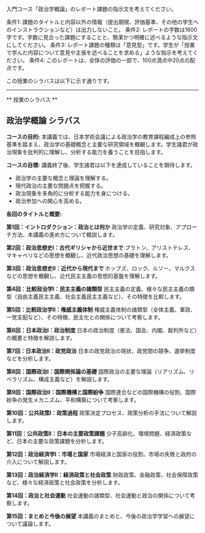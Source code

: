 入門コース「政治学概論」のレポート課題の指示文を考えてください。

条件1: 課題のタイトルと内容以外の情報（提出期限、評価基準、その他の学生へのインストラクションなど）は出力しないこと。
条件2: レポートの字数は1600字です。字数に見合った課題にすることと、簡潔かつ明確に述べるような指示文にしてください。
条件3: レポート課題の種類は「意見型」です。学生が「授業で学んだ内容について意見や主張を述べることを求める」ような指示を考えてください。
条件4: このレポートは、全体の評価の一部で、100点満点中20点の配点です。

この授業のシラバスは以下に示す通りです。

---------------------------------------
** 授業のシラバス **
## 政治学概論 シラバス

**コースの目的:** 本講義では、日本学術会議による政治学の教育課程編成上の参照基準を踏まえ、政治学の基礎概念と主要な研究領域を概観します。学生諸君が政治現象を批判的に理解し、分析する能力を養うことを目指します。

**コースの目標:**  講義終了後、学生諸君は以下を達成していることを期待します。
* 政治学の主要な概念と理論を理解する。
* 現代政治の主要な問題点を把握する。
* 政治現象を多角的に分析する能力を身につける。
* 政治参加への関心を高める。


**各回のタイトルと概要:**

**第1回：イントロダクション：政治とは何か**
政治学の定義、研究対象、アプローチ方法、本講義の進め方について概説します。

**第2回：政治思想史I：古代ギリシャから近世まで**
プラトン、アリストテレス、マキャベリなどの思想を概観し、近代政治思想の基礎を理解します。

**第3回：政治思想史II：近代から現代まで**
ホッブズ、ロック、ルソー、マルクスなどの思想を概観し、近代民主主義の思想的基盤を理解します。

**第4回：比較政治学I：民主主義の諸類型**
民主主義の定義、様々な民主主義の類型（自由主義民主主義、社会主義民主主義など）、その特徴を比較します。

**第5回：比較政治学II：権威主義体制**
権威主義体制の諸類型（全体主義、軍政、一党支配など）、その特徴、民主化との関係について考察します。

**第6回：日本政治I：政治制度**
日本の政治制度（憲法、国会、内閣、裁判所など）の概要と特徴を解説します。

**第7回：日本政治II：政党政治**
日本の政党政治の現状、政党間の競争、選挙制度などを分析します。

**第8回：国際政治I：国際関係論の基礎**
国際政治の主要な理論（リアリズム、リベラリズム、構成主義など）を解説します。

**第9回：国際政治II：国際機構と国際紛争**
国際連合などの国際機構の役割、国際紛争の発生メカニズム、平和構築について考察します。

**第10回：公共政策I：政策過程**
政策決定プロセス、政策分析の手法について解説します。

**第11回：公共政策II：日本の主要政策課題**
少子高齢化、環境問題、経済政策など、日本の主要な政策課題を分析します。

**第12回：政治経済学I：市場と国家**
市場経済と国家の役割、市場の失敗と政府の介入について解説します。

**第13回：政治経済学II：経済政策と社会政策**
財政政策、金融政策、社会保障政策など、様々な経済政策と社会政策を分析します。

**第14回：政治と社会運動**
社会運動の諸類型、社会運動と政治の関係について考察します。

**第15回：まとめと今後の展望**
本講義のまとめと、今後の政治学学習への展望について議論します。
